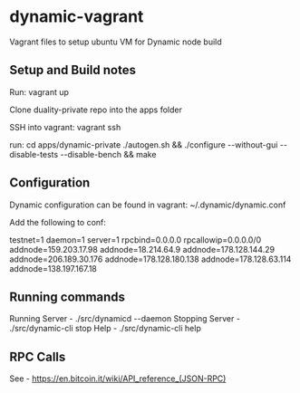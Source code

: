 # dynamic-vagrant
Vagrant files to setup ubuntu VM for Dynamic node build

## Setup and Build notes

Run:
    vagrant up

Clone duality-private repo into the apps folder

SSH into vagrant:
    vagrant ssh

run:
    cd apps/dynamic-private
    ./autogen.sh && ./configure --without-gui --disable-tests --disable-bench && make

## Configuration
Dynamic configuration can be found in vagrant: ~/.dynamic/dynamic.conf

Add the following to conf:

testnet=1
daemon=1
server=1
rpcbind=0.0.0.0
rpcallowip=0.0.0.0/0
addnode=159.203.17.98
addnode=18.214.64.9
addnode=178.128.144.29
addnode=206.189.30.176
addnode=178.128.180.138
addnode=178.128.63.114
addnode=138.197.167.18

## Running commands

Running Server - ./src/dynamicd --daemon
Stopping Server - ./src/dynamic-cli stop
Help - ./src/dynamic-cli help

## RPC Calls

See - https://en.bitcoin.it/wiki/API_reference_(JSON-RPC)

